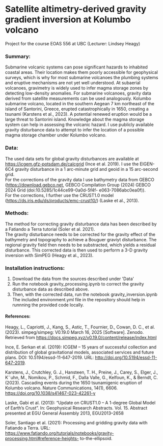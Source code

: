 # Satellite altimetry-derived gravity gradient inversion at Kolumbo volcano
Project for the course EOAS 556 at UBC (Lecturer: Lindsey Heagy)

### Summary:
Submarine volcanic systems can pose significant hazards to inhabited coastal areas. Their
location makes them poorly accessible for geophysical surveys, which is why for most
submarine volcanoes the plumbing systems and eruptive mechanisms are not yet well
understood. At subaerial volcanoes, gravimetry is widely used to infer magma storage zones
by detecting low-density anomalies. For submarine volcanoes, gravity data derived from
satellite measurements can be used analogously.
Kolumbo submarine volcano, located in the southern Aegean 7 km northeast of the island
of Santorini, Greece, erupted catastrophically in 1650, creating a tsunami (Karstens et al.,
2023). A potential renewed eruption would be a large threat to Santorini island. Knowledge
about the magma storage system can help in assessing the volcanic hazard. I use publicly
available gravity disturbance data to attempt to infer the location of a possible magma
storage chamber under Kolumbo volcano.

### Data:
The used data sets for global gravity disturbances are available at https://icgem.gfz-potsdam.de/calcgrid (Ince et al. 2019). I use the EIGEN-6C4 gravity disturbance in a 1 arc-minute grid and geoid in a 15 arc-second grid.<br>
For the corrections of the gravity data I use bathymetry data from GEBCO (https://download.gebco.net, GEBCO Compilation Group (2024) GEBCO 2024 Grid (doi:10.5285/1c44ce99-0a0d-5f4f-
e063-7086abc0ea0f)).<br>
For the corrections, I further use the CRUST1.0 model (https://ds.iris.edu/ds/products/emc-crust10/) (Laske et al., 2013).

### Methods:
The method for correcting gravity disturbance data has been described by a Fatiando a Terra tutorial (Soler et al. 2021). <br>
The gravity disturbance needs to be corrected for the gravity effect of the bathymetry and topography to achieve a Bouguer graviyt disturbance. The regional gravity field then needs to be substracted, which yields a residual disturbance. This corrected data is then used to perform a 3-D gravity inversion with SimPEG (Heagy et al.,
2023).

### Installation instructions:
1. Download the data from the sources described under 'Data'
2. Run the notebook gravity_processing.ipynb to correct the gravity disturbance data as described above.
3. Then, with the corrected data, run the notebook gravity_inversion.ipynb
The included environment.yml file in the repository should help in runnning the provided code locally.

#### References: 
Heagy, L., Capriotti, J., Kang, S., Astic, T., Fournier, D., Cowan, D. C., et al. (2023). simpeg/simpeg: V0.19.0
March 16, 2025 [Software]. Zenodo. Retrieved from https://docs.simpeg.xyz/v0.19.0/content/release/index.html

Ince, E. Serkan et al. (2019): ICGEM – 15 years of successful collection and distribution of global
gravitational models, associated services and future plans. DOI: 10.5194/essd-11-647-2019.
URL: http://doi.org/10.5194/essd-11-647-2019.

Karstens, J., Crutchley, G. J., Hansteen, T. H., Preine, J., Carey, S., Elger, J., K¨uhn, M., Nomikou, P., Schmid,
F., Dalla Valle, G., Kelfoun, K., & Berndt, C. (2023). Cascading events during the 1650 tsunamigenic eruption of
Kolumbo volcano. Nature Communications, 14(1), 6606. https://doi.org/10.1038/s41467-023-42261-y

Laske, Gabi et al. (2013): “Update on CRUST1.0 – A 1-degree Global Model of Earth’s Crust”.
In: Geophysical Research Abstracts. Vol. 15. Abstract presented at EGU General Assembly
2013, EGU2013–2658

Soler, Santiago et al. (2021): Processing and gridding gravity data with Fatiando a Terra. URL:
https://www.fatiando.org/tutorials/notebooks/gravity-processing.html#reference-heights-
to-the-ellipsoid.

